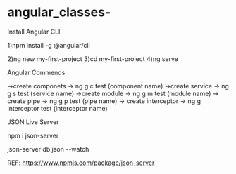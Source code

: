 # angular_classes-

Install Angular CLI 

1)npm install -g @angular/cli

2)ng new my-first-project
3)cd my-first-project
4)ng serve



Angular Commends

->create componets -> ng g c test (component name)
->create service -> ng g s test (service name)
->create module -> ng g m test (module name)
-> create pipe -> ng g p test (pipe name)
-> create interceptor -> ng g interceptor test (interceptor name)

JSON Live Server 

npm i json-server

json-server db.json --watch

REF: https://www.npmjs.com/package/json-server




